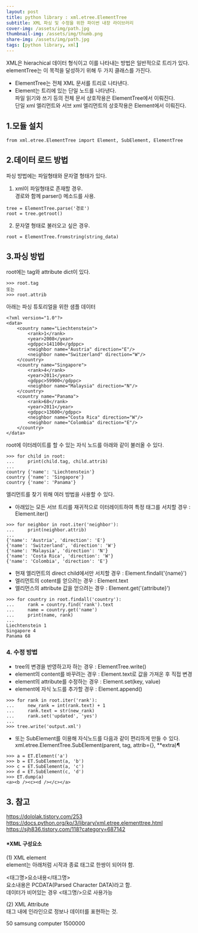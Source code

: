 ```yaml
---
layout: post
title: python library : xml.etree.ElementTree
subtitle: XML 파싱 및 수정을 위한 파이썬 내장 라이브러리
cover-img: /assets/img/path.jpg
thumbnail-img: /assets/img/thumb.png
share-img: /assets/img/path.jpg
tags: [python library, xml]
---
```






XML은 hierachical 데이터 형식이고 이를 나타내는 방법은 일반적으로 트리가 있다.  
elementTree는 이 목적을 달성하기 위해 두 가지 클래스를 가진다.   
- ElementTree는 전체 XML 문서를 트리로 나타낸다.      
- Element는 트리에 있는 단일 노드를 나타낸다.   
파일 읽기와 쓰기 등의 전체 문서 상호작용은 ElementTree에서 이뤄진다.   
단일 xml 엘리먼트와 서브 xml 엘리먼트의 상호작용은 Element에서 이뤄진다.   



## 1.모듈 설치
```
from xml.etree.ElementTree import Element, SubElement, ElementTree
```

## 2.데이터 로드 방법
파싱 방법에는 파일형태와 문자열 형태가 있다.   
1. xml이 파일형태로 존재할 경우.    
경로와 함께 parser() 메소드를 사용.    
```
tree = ElementTree.parse('경로')
root = tree.getroot()
```
2. 문자열 형태로 불러오고 싶은 경우.
```
root = ElementTree.fromstring(string_data)   
```

## 3.파싱 방법  
root에는 tag와 attribute dict이 있다.   
```
>>> root.tag
또는
>>> root.attrib
```

아래는 파싱 튜토리얼을 위한 샘플 데이터   
```
<?xml version="1.0"?>
<data>
    <country name="Liechtenstein">
        <rank>1</rank>
        <year>2008</year>
        <gdppc>141100</gdppc>
        <neighbor name="Austria" direction="E"/>
        <neighbor name="Switzerland" direction="W"/>
    </country>
    <country name="Singapore">
        <rank>4</rank>
        <year>2011</year>
        <gdppc>59900</gdppc>
        <neighbor name="Malaysia" direction="N"/>
    </country>
    <country name="Panama">
        <rank>68</rank>
        <year>2011</year>
        <gdppc>13600</gdppc>
        <neighbor name="Costa Rica" direction="W"/>
        <neighbor name="Colombia" direction="E"/>
    </country>
</data>
```

root에 이터레이트를 할 수 있는 자식 노드를 아래와 같이 불러올 수 있다.    
```
>>> for child in root:
...     print(child.tag, child.attrib)
...
country {'name': 'Liechtenstein'}
country {'name': 'Singapore'}
country {'name': 'Panama'}
```

엘리먼트를 찾기 위해 여러 방법을 사용할 수 있다.   

- 아래있는 모든 서브 트리를 재귀적으로 이터레이트하여 특정 태그를 서치할 경우 : Element.iter()   
```
>>> for neighbor in root.iter('neighbor'):
...     print(neighbor.attrib)
...
{'name': 'Austria', 'direction': 'E'}
{'name': 'Switzerland', 'direction': 'W'}
{'name': 'Malaysia', 'direction': 'N'}
{'name': 'Costa Rica', 'direction': 'W'}
{'name': 'Colombia', 'direction': 'E'}
```
- 현재 엘리먼트의 direct child에서만 서치할 경우 : Element.findall('{name}')    
- 엘리먼트의 cotent를 얻으려는 경우 : Element.text   
- 엘리먼스의 attribute 값을 얻으려는 경우 : Element.get('{attribute}')
```
>>> for country in root.findall('country'):
...     rank = country.find('rank').text
...     name = country.get('name')
...     print(name, rank)
...
Liechtenstein 1
Singapore 4
Panama 68
```
### 4. 수정 방법
- tree의 변경을 반영하고자 하는 경우 : ElementTree.write()
- element의 content를 바꾸려는 경우 : Element.text로 값을 가져온 후 직접 변경
- element의 attribute를 수정하는 경우 : Element.set(key, value)
- element에 자식 노드를 추가할 경우 : Element.append()
```
>>> for rank in root.iter('rank'):
...     new_rank = int(rank.text) + 1
...     rank.text = str(new_rank)
...     rank.set('updated', 'yes')
...
>>> tree.write('output.xml')
``` 

- 또는  SubElement를 이용해 자식노드를 다음과 같이 편리하게 만들 수 있다.
xml.etree.ElementTree.SubElement(parent, tag, attrib={}, **extra)¶
```
>>> a = ET.Element('a')
>>> b = ET.SubElement(a, 'b')
>>> c = ET.SubElement(a, 'c')
>>> d = ET.SubElement(c, 'd')
>>> ET.dump(a)
<a><b /><c><d /></c></a>
```

## 3. 참고
https://dololak.tistory.com/253
https://docs.python.org/ko/3/library/xml.etree.elementtree.html
https://sjh836.tistory.com/118?category=687142

#### *XML 구성요소
(1) XML element   
element는 아래처럼 시작과 종료 태그로 한쌍이 되어야 함.  


<태그명>요소내용</태그명>    
요소내용은 PCDATA(Parsed Character DATA)라고 함.   
데이터가 비어있는 경우 <태그명/>으로 사용가능   


(2) XML Attribute   
태그 내에 인라인으로 정보나 데이터를 표현하는 것.  
<!-- 태그 표현 --> <product> <id>50</id> <name>samsung</name> <category>computer</category> <price>1500000</price> </product> <!-- 속성 표현 --> <product id="50" name="samsung" category="computer" price="1500000"> </product>

